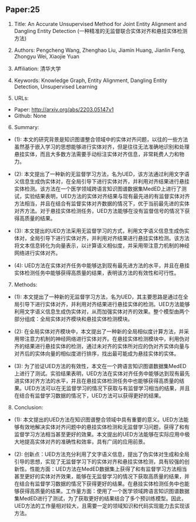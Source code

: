 ## Paper:25




1. Title: An Accurate Unsupervised Method for Joint Entity Alignment and Dangling Entity Detection (一种精准的无监督联合实体对齐和悬挂实体检测方法)

2. Authors: Pengcheng Wang, Zhenghao Liu, Jiamin Huang, Jianlin Feng, Zhongyu Wei, Xiaojie Yuan

3. Affiliation: 清华大学

4. Keywords: Knowledge Graph, Entity Alignment, Dangling Entity Detection, Unsupervised Learning

5. URLs: 
- Paper: http://arxiv.org/abs/2203.05147v1 
- Github: None

6. Summary: 

- (1): 本文的研究背景是知识图谱整合领域中的实体对齐问题，以往的一些方法虽然基于嵌入学习的思想能够进行实体对齐，但是往往无法准确地识别和处理悬挂实体，而且大多数方法需要手动标注实体对齐信息，非常耗费人力和物力。
 
- (2): 本文提出了一种新的无监督学习方法，名为UED，该方法通过利用文字语义信息生成伪实体对，在全局引导下进行实体对齐，并利用对齐结果进行悬挂实体检测。该方法在一个医学领域跨语言知识图谱数据集MedED上进行了测试，实验结果表明，UED方法的实体对齐结果与现有最先进的有监督实体对齐方法相当，并且在结合有监督实体对齐数据的情况下，优于当前最先进的实体对齐方法。对于悬挂实体检测任务，UED方法能够在没有监督信号的情况下获得高质量的结果。

- (3): 本文提出的UED方法采用无监督学习的方式，利用文字语义信息生成伪实体对，全局引导下进行实体对齐，并利用对齐结果进行悬挂实体检测。该方法将文本信息转化为向量表示，以计算语义相似度，并采用带注意力机制的神经网络进行实体对齐。

- (4): UED方法在实体对齐任务中能够达到现有最先进方法的水平，并且在悬挂实体检测任务中能够获得高质量的结果，表明该方法的有效性和可行性。
7. Methods: 

- (1): 本文提出了一种新的无监督学习方法，名为UED，其主要思路是通过在全局引导下进行实体对齐，并利用对齐结果进行悬挂实体的检测。UED方法能够利用文字语义信息生成伪实体对，从而加强实体对齐的效果。整个模型由两个部分组成：全局实体对齐模块和悬挂实体检测模块。

- (2): 在全局实体对齐模块中，本文提出了一种新的全局相似度计算方法，并采用带注意力机制的神经网络进行实体对齐。在悬挂实体检测模块中，利用伪对齐的结果进行悬挂实体的检测，通过未对齐的实体所对应的伪对齐实体向量与对齐后的实体向量的相似度进行排序，找出最可能成为悬挂实体的实体。

- (3): 为了验证UED方法的有效性，本文在一个跨语言知识图谱数据集MedED上进行了测试。实验结果表明，UED方法在实体对齐任务中能够达到现有最先进实体对齐方法的水平，并且在悬挂实体检测任务中也能够获得高质量的结果。UED方法可以在无监督学习的情况下获取与有监督学习相当的结果，并且在结合有监督学习数据的情况下，UED方法可以获得更好的结果。





8. Conclusion: 

- (1): 本文提出的UED方法在知识图谱整合领域中具有重要的意义。UED方法能够有效地解决实体对齐问题中的悬挂实体检测和无监督学习问题，获得了和有监督学习方法相当甚至更好的效果。本文提出的UED方法能够在实际应用中极大地提高实体对齐的准确性和效率，具有广阔的应用前景。

- (2): 创新点：UED方法充分利用了文字语义信息，提出了伪实体对生成和全局引导的思想，实现了无监督学习下的实体对齐和悬挂实体检测，具有较强的创新性。性能方面：UED方法在MedED数据集上获得了和有监督学习方法相当甚至更好的实体对齐效果，能够在无监督学习的情况下获取高质量的结果，并在结合有监督学习数据的情况下获得更好的结果。在悬挂实体检测任务中也能够获得高质量的结果。工作量方面：使用了一个医学领域跨语言知识图谱数据集MedED进行了测试，为了获取更好的结果结合了多个预训练模型。因此，UED方法的工作量相对较大，且需要一定的领域知识和代码实现能力去实现该方法。





